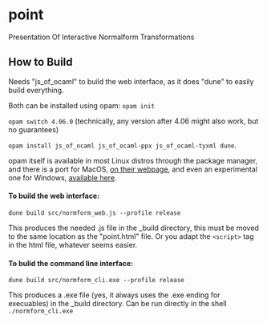 # point
Presentation Of Interactive Normalform Transformations

## How to Build

Needs "js_of_ocaml" to build the web interface, as it does "dune" to easily build everything. 

Both can be installed using opam: 
`opam init`

`opam switch 4.06.0` (technically, any version after 4.06 might also work, but no guarantees)

`opam install js_of_ocaml js_of_ocaml-ppx js_of_ocaml-tyxml dune`. 

opam itself is available in most Linux distros through the package manager, and there is a port for MacOS, [on their webpage](https://opam.ocaml.org/), and even an experimental one for Windows, [available here](https://fdopen.github.io/opam-repository-mingw/). 


#### To build the web interface: 
`dune build src/normform_web.js --profile release` 

This produces the needed .js file in the _build directory, this must be moved to the same location as the "point.html" file. Or you adapt the `<script>` tag in the html file, whatever seems easier. 

#### To bulid the command line interface:
`dune build src/normform_cli.exe --profile release`

This produces a .exe file (yes, it always uses the .exe ending for execuables) in the _build directory. Can be run directly in the shell `./normform_cli.exe`